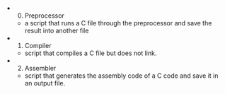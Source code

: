 + 0. Preprocessor 
	+ a script that runs a C file through the preprocessor and save the result into another file
+ 1. Compiler 
	+ script that compiles a C file but does not link.
+ 2. Assembler 
	+ script that generates the assembly code of a C code and save it in an output file.
